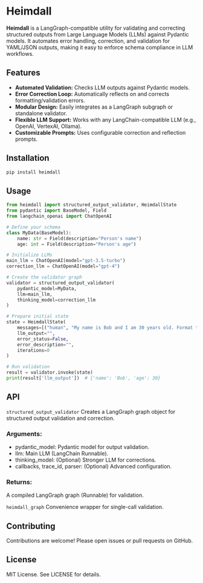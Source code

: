 # Heimdall

**Heimdall** is a LangGraph-compatible utility for validating and correcting structured outputs from Large Language Models (LLMs) against Pydantic models. It automates error handling, correction, and validation for YAML/JSON outputs, making it easy to enforce schema compliance in LLM workflows.

## Features

- **Automated Validation:** Checks LLM outputs against Pydantic models.
- **Error Correction Loop:** Automatically reflects on and corrects formatting/validation errors.
- **Modular Design:** Easily integrates as a LangGraph subgraph or standalone validator.
- **Flexible LLM Support:** Works with any LangChain-compatible LLM (e.g., OpenAI, VertexAI, Ollama).
- **Customizable Prompts:** Uses configurable correction and reflection prompts.

## Installation

```sh
pip install heimdall
```
## Usage
```python
from heimdall import structured_output_validator, HeimdallState
from pydantic import BaseModel, Field
from langchain_openai import ChatOpenAI

# Define your schema
class MyData(BaseModel):
    name: str = Field(description="Person's name")
    age: int = Field(description="Person's age")

# Initialize LLMs
main_llm = ChatOpenAI(model="gpt-3.5-turbo")
correction_llm = ChatOpenAI(model="gpt-4")

# Create the validator graph
validator = structured_output_validator(
    pydantic_model=MyData,
    llm=main_llm,
    thinking_model=correction_llm
)

# Prepare initial state
state = HeimdallState(
    messages=[("human", "My name is Bob and I am 30 years old. Format this.")],
    llm_output="",
    error_status=False,
    error_description="",
    iterations=0
)

# Run validation
result = validator.invoke(state)
print(result['llm_output'])  # {'name': 'Bob', 'age': 30}
```

## API
`structured_output_validator`
Creates a LangGraph graph object for structured output validation and correction.

### Arguments:

- pydantic_model: Pydantic model for output validation.
- llm: Main LLM (LangChain Runnable).
- thinking_model: (Optional) Stronger LLM for corrections.
- callbacks, trace_id, parser: (Optional) Advanced configuration.
### Returns:
A compiled LangGraph graph (Runnable) for validation.

`heimdall_graph`
Convenience wrapper for single-call validation.

## Contributing
Contributions are welcome! Please open issues or pull requests on GitHub.

## License
MIT License. See LICENSE for details.
